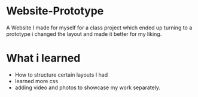 # Website-Prototype
A Website I made for myself for a class project which ended up turning to a prototype i changed the layout and made it better for my liking.

# What i learned 
- How to structure certain layouts I had
- learned more css
- adding video and photos to showcase my work separately. 
